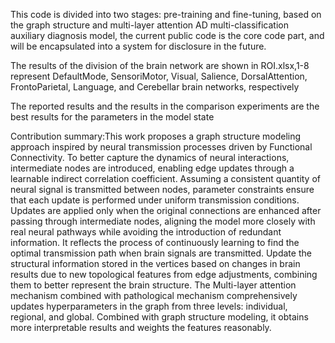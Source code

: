 This code is divided into two stages: pre-training and fine-tuning, based on the graph structure and multi-layer attention AD multi-classification auxiliary diagnosis model, the current public code is the core code part, and will be encapsulated into a system for disclosure in the future.

The results of the division of the brain network are shown in ROI.xlsx,1-8 represent DefaultMode, SensoriMotor, Visual, Salience, DorsalAttention, FrontoParietal, Language, and Cerebellar brain networks, respectively

The reported results and the results in the comparison experiments are the best results for the parameters in the model state

Contribution summary:This work proposes a graph structure modeling approach inspired by neural transmission processes driven by Functional Connectivity. To better capture the dynamics of neural interactions, intermediate nodes are introduced, enabling edge updates through a learnable indirect correlation coefficient. Assuming a consistent quantity of neural signal is transmitted between nodes, parameter constraints ensure that each update is performed under uniform transmission conditions. Updates are applied only when the original connections are enhanced after passing through intermediate nodes, aligning the model more closely with real neural pathways while avoiding the introduction of redundant information. It reflects the process of continuously learning to find the optimal transmission path when brain signals are transmitted. Update the structural information stored in the vertices based on changes in brain results due to new topological features from edge adjustments, combining them to better represent the brain structure. The Multi-layer attention mechanism combined with pathological mechanism comprehensively updates hyperparameters in the graph from three levels: individual, regional, and global. Combined with graph structure modeling, it obtains more interpretable results and weights the features reasonably.

